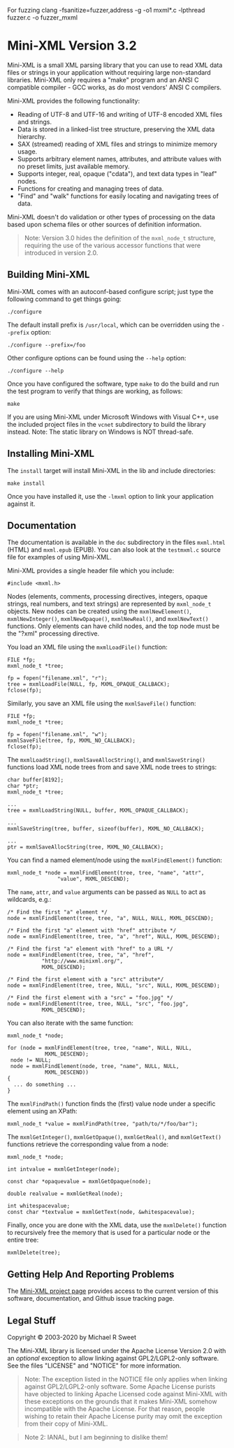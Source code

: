 For fuzzing
clang -fsanitize=fuzzer,address -g -o1 mxml*.c -lpthread fuzzer.c -o fuzzer_mxml


Mini-XML Version 3.2
====================

Mini-XML is a small XML parsing library that you can use to read XML data files
or strings in your application without requiring large non-standard libraries.
Mini-XML only requires a "make" program and an ANSI C compatible compiler - GCC
works, as do most vendors' ANSI C compilers.

Mini-XML provides the following functionality:

- Reading of UTF-8 and UTF-16 and writing of UTF-8 encoded XML files and
  strings.
- Data is stored in a linked-list tree structure, preserving the XML data
  hierarchy.
- SAX (streamed) reading of XML files and strings to minimize memory usage.
- Supports arbitrary element names, attributes, and attribute values with no
  preset limits, just available memory.
- Supports integer, real, opaque ("cdata"), and text data types in "leaf" nodes.
- Functions for creating and managing trees of data.
- "Find" and "walk" functions for easily locating and navigating trees of data.

Mini-XML doesn't do validation or other types of processing on the data
based upon schema files or other sources of definition information.

> Note: Version 3.0 hides the definition of the `mxml_node_t` structure,
> requiring the use of the various accessor functions that were introduced in
> version 2.0.


Building Mini-XML
-----------------

Mini-XML comes with an autoconf-based configure script; just type the
following command to get things going:

    ./configure

The default install prefix is `/usr/local`, which can be overridden using the
`--prefix` option:

    ./configure --prefix=/foo

Other configure options can be found using the `--help` option:

    ./configure --help

Once you have configured the software, type `make` to do the build and run
the test program to verify that things are working, as follows:

    make

If you are using Mini-XML under Microsoft Windows with Visual C++, use the
included project files in the `vcnet` subdirectory to build the library
instead.  Note: The static library on Windows is NOT thread-safe.


## Installing Mini-XML

The `install` target will install Mini-XML in the lib and include
directories:

    make install

Once you have installed it, use the `-lmxml` option to link your application
against it.


Documentation
-------------

The documentation is available in the `doc` subdirectory in the files
`mxml.html` (HTML) and `mxml.epub` (EPUB).  You can also look at the
`testmxml.c` source file for examples of using Mini-XML.

Mini-XML provides a single header file which you include:

    #include <mxml.h>

Nodes (elements, comments, processing directives, integers, opaque strings, real
numbers, and text strings) are represented by `mxml_node_t` objects.  New nodes
can be created using the `mxmlNewElement()`, `mxmlNewInteger()`,
`mxmlNewOpaque()`, `mxmlNewReal()`, and `mxmlNewText()` functions.  Only
elements can have child nodes, and the top node must be the "?xml" processing
directive.

You load an XML file using the `mxmlLoadFile()` function:

    FILE *fp;
    mxml_node_t *tree;

    fp = fopen("filename.xml", "r");
    tree = mxmlLoadFile(NULL, fp, MXML_OPAQUE_CALLBACK);
    fclose(fp);

Similarly, you save an XML file using the `mxmlSaveFile()` function:

    FILE *fp;
    mxml_node_t *tree;

    fp = fopen("filename.xml", "w");
    mxmlSaveFile(tree, fp, MXML_NO_CALLBACK);
    fclose(fp);

The `mxmlLoadString()`, `mxmlSaveAllocString()`, and `mxmlSaveString()`
functions load XML node trees from and save XML node trees to strings:

    char buffer[8192];
    char *ptr;
    mxml_node_t *tree;

    ...
    tree = mxmlLoadString(NULL, buffer, MXML_OPAQUE_CALLBACK);

    ...
    mxmlSaveString(tree, buffer, sizeof(buffer), MXML_NO_CALLBACK);

    ...
    ptr = mxmlSaveAllocString(tree, MXML_NO_CALLBACK);

You can find a named element/node using the `mxmlFindElement()` function:

    mxml_node_t *node = mxmlFindElement(tree, tree, "name", "attr",
					"value", MXML_DESCEND);

The `name`, `attr`, and `value` arguments can be passed as `NULL` to act as
wildcards, e.g.:

    /* Find the first "a" element */
    node = mxmlFindElement(tree, tree, "a", NULL, NULL, MXML_DESCEND);

    /* Find the first "a" element with "href" attribute */
    node = mxmlFindElement(tree, tree, "a", "href", NULL, MXML_DESCEND);

    /* Find the first "a" element with "href" to a URL */
    node = mxmlFindElement(tree, tree, "a", "href",
			   "http://www.minixml.org/",
			   MXML_DESCEND);

    /* Find the first element with a "src" attribute*/
    node = mxmlFindElement(tree, tree, NULL, "src", NULL, MXML_DESCEND);

    /* Find the first element with a "src" = "foo.jpg" */
    node = mxmlFindElement(tree, tree, NULL, "src", "foo.jpg",
			   MXML_DESCEND);

You can also iterate with the same function:

    mxml_node_t *node;

    for (node = mxmlFindElement(tree, tree, "name", NULL, NULL,
				MXML_DESCEND);
	 node != NULL;
	 node = mxmlFindElement(node, tree, "name", NULL, NULL,
				MXML_DESCEND))
    {
      ... do something ...
    }

The `mxmlFindPath()` function finds the (first) value node under a specific
element using an XPath:

    mxml_node_t *value = mxmlFindPath(tree, "path/to/*/foo/bar");

The `mxmlGetInteger()`, `mxmlGetOpaque()`, `mxmlGetReal()`, and
`mxmlGetText()` functions retrieve the corresponding value from a node:

    mxml_node_t *node;

    int intvalue = mxmlGetInteger(node);

    const char *opaquevalue = mxmlGetOpaque(node);

    double realvalue = mxmlGetReal(node);

    int whitespacevalue;
    const char *textvalue = mxmlGetText(node, &whitespacevalue);

Finally, once you are done with the XML data, use the `mxmlDelete()`
function to recursively free the memory that is used for a particular node
or the entire tree:

    mxmlDelete(tree);


Getting Help And Reporting Problems
-----------------------------------

The [Mini-XML project page](https://www.msweet.org/mxml) provides access to the
current version of this software, documentation, and Github issue tracking page.


Legal Stuff
-----------

Copyright © 2003-2020 by Michael R Sweet

The Mini-XML library is licensed under the Apache License Version 2.0 with an
*optional* exception to allow linking against GPL2/LGPL2-only software.  See the
files "LICENSE" and "NOTICE" for more information.

> Note: The exception listed in the NOTICE file only applies when linking
> against GPL2/LGPL2-only software.  Some Apache License purists have objected
> to linking Apache Licensed code against Mini-XML with these exceptions on the
> grounds that it makes Mini-XML somehow incompatible with the Apache License.
> For that reason, people wishing to retain their Apache License purity may
> omit the exception from their copy of Mini-XML.

> Note 2: IANAL, but I am beginning to dislike them!
